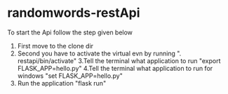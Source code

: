 # randomwords-restApi

To start the Api follow the step given below
 
 1. First move to the clone dir  
 2. Second you have to activate the virtual evn by running ". restapi/bin/activate"
 3.Tell the terminal what application to run
    "export FLASK_APP=hello.py"
  4.Tell the terminal what application to run for windows
    "set FLASK_APP=hello.py"
  5. Run the application
    "flask run"
